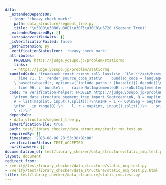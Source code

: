 ```yaml
---
data:
  _extendedDependsOn:
  - icon: ':heavy_check_mark:'
    path: data_structure/segment_tree.py
    title: "\u30BB\u30B0\u30E1\u30F3\u30C8\u6728 (Segment Tree)"
  _extendedRequiredBy: []
  _extendedVerifiedWith: []
  _isVerificationFailed: false
  _pathExtension: py
  _verificationStatusIcon: ':heavy_check_mark:'
  attributes:
    PROBLEM: https://judge.yosupo.jp/problem/staticrmq
    links:
    - https://judge.yosupo.jp/problem/staticrmq
  bundledCode: "Traceback (most recent call last):\n  File \"/opt/hostedtoolcache/PyPy/3.10.13/x64/lib/pypy3.10/site-packages/onlinejudge_verify/documentation/build.py\"\
    , line 71, in _render_source_code_stat\n    bundled_code = language.bundle(stat.path,\
    \ basedir=basedir, options={'include_paths': [basedir]}).decode()\n  File \"/opt/hostedtoolcache/PyPy/3.10.13/x64/lib/pypy3.10/site-packages/onlinejudge_verify/languages/python.py\"\
    , line 96, in bundle\n    raise NotImplementedError\nNotImplementedError\n"
  code: "# verification-helper: PROBLEM https://judge.yosupo.jp/problem/staticrmq\n\
    \nfrom data_structure.segment_tree import Segtree\n\nN, Q = map(int, input().split())\n\
    A = list(map(int, input().split()))\n\nINF = 1 << 60\nSeg = Segtree(A, min, INF)\n\
    \nfor _ in range(Q):\n    l, r = map(int, input().split())\n    print(Seg.prod(l,\
    \ r))\n"
  dependsOn:
  - data_structure/segment_tree.py
  isVerificationFile: true
  path: test/library_checker/data_structure/static_rmq.test.py
  requiredBy: []
  timestamp: '2023-08-06 23:53:30+09:00'
  verificationStatus: TEST_ACCEPTED
  verifiedWith: []
documentation_of: test/library_checker/data_structure/static_rmq.test.py
layout: document
redirect_from:
- /verify/test/library_checker/data_structure/static_rmq.test.py
- /verify/test/library_checker/data_structure/static_rmq.test.py.html
title: test/library_checker/data_structure/static_rmq.test.py
---
```

